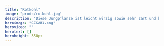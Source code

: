 ```yaml
---
title: "Rotkohl"
image: "prods/rotkohl.jpg"
description: "Diese Jungpflanze ist leicht würzig sowie sehr zart und besitzt einen hohen Gehalt an Vitamin A, C, K und E, an essentiellen Mineralien sowie Antioxidantien als auch Sulforaphan."
heroimage: "SESAM1.png"
herovideo: ""
herotext: []
heroheight: 350px
---
```


